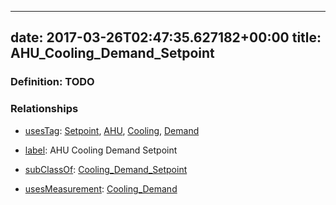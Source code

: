 
---
date: 2017-03-26T02:47:35.627182+00:00
title: AHU_Cooling_Demand_Setpoint
---
### Definition: TODO

### Relationships

* [usesTag](https://brickschema.org/schema/1.0/BrickFrame#usesTag): [Setpoint](https://brickschema.org/schema/1.0/BrickTag#Setpoint), [AHU](https://brickschema.org/schema/1.0/BrickTag#AHU), [Cooling](https://brickschema.org/schema/1.0/BrickTag#Cooling), [Demand](https://brickschema.org/schema/1.0/BrickTag#Demand)

* [label](http://www.w3.org/2000/01/rdf-schema#label): AHU Cooling Demand Setpoint

* [subClassOf](http://www.w3.org/2000/01/rdf-schema#subClassOf): [Cooling_Demand_Setpoint](https://brickschema.org/schema/1.0/Brick#Cooling_Demand_Setpoint)

* [usesMeasurement](https://brickschema.org/schema/1.0/BrickFrame#usesMeasurement): [Cooling_Demand](https://brickschema.org/schema/1.0/Brick#Cooling_Demand)
